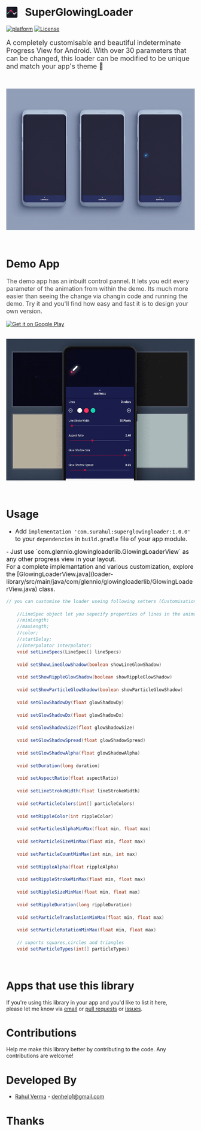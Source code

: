 <h1>  <img alt="app_icon" src="assets/web_40.png" height="30" style="margin-bottom:-5px;"/>  &nbsp; SuperGlowingLoader</h1>

[![platform](https://img.shields.io/badge/platform-Android-yellow.svg)](https://www.android.com)
[![License](https://img.shields.io/badge/license-Apache%202-4EB1BA.svg?style=flat-square)](https://www.apache.org/licenses/LICENSE-2.0.html)




<p style="color:#323232; font-size:18px">A completely customisable and beautiful indeterminate Progress View for Android. With over 30 parameters that can be changed, this loader can be modified to be unique and match your app's theme 🤘</p>




<br>

![Showcase Video](assets/main_cover.gif)

<br>





<h1>Demo App</h1>


<p style="color:#424242; font-size:16px;">The demo app has an inbuilt control pannel. It lets you edit every parameter of the animation from within the demo. Its much more easier than seeing the change via changin code and running the demo. Try it and you'll find how easy and fast it is to design your own version.</p>


[![Get it on Google Play](https://play.google.com/intl/en_us/badges/images/badge_new.png)](https://play.google.com/store/apps/details?id=com.glennio.theglowingloader)
<br>
<br>

<center>
    
![Showcase Video](assets/banner_new.gif)
    
</center>

<br>





<h1>Usage</h1>

- <span style="color:#111111; font-size:16px;"> Add `implementation 'com.surahul:superglowingloader:1.0.0'` to your `dependencies` in `build.gradle` file of your app module.
</span>
- <span style="color:#111111; font-size:16px;">Just use `com.glennio.glowingloaderlib.GlowingLoaderView` as any other progress view in your layout.</span>

<br>
<span style="color:#222222; font-size:16px;">
For a complete implemantation and various customization, explore the [GlowingLoaderView.java](loader-library/src/main/java/com/glennio/glowingloaderlib/GlowingLoaderView.java) class.</span>
<br>

```java
// you can customise the loader useing following setters (Customisation via attributes is a work in progress)

    //LineSpec object let you sepecify properties of lines in the animation
    //minLength;
    //maxLength;
    //color;
    //startDelay;
    //Interpolator interpolator;
    void setLineSpecs(LineSpec[] lineSpecs) 
  
    void setShowLineGlowShadow(boolean showLineGlowShadow)

    void setShowRippleGlowShadow(boolean showRippleGlowShadow)

    void setShowParticleGlowShadow(boolean showParticleGlowShadow)

    void setGlowShadowDy(float glowShadowDy)

    void setGlowShadowDx(float glowShadowDx) 

    void setGlowShadowSize(float glowShadowSize) 

    void setGlowShadowSpread(float glowShadowSpread)

    void setGlowShadowAlpha(float glowShadowAlpha)
    
    void setDuration(long duration) 

    void setAspectRatio(float aspectRatio)

    void setLineStrokeWidth(float lineStrokeWidth)

    void setParticleColors(int[] particleColors)
    
    void setRippleColor(int rippleColor) 

    void setParticlesAlphaMinMax(float min, float max) 

    void setParticleSizeMinMax(float min, float max)

    void setParticleCountMinMax(int min, int max)

    void setRippleAlpha(float rippleAlpha) 

    void setRippleStrokeMinMax(float min, float max)

    void setRippleSizeMinMax(float min, float max) 

    void setRippleDuration(long rippleDuration)

    void setParticleTranslationMinMax(float min, float max)

    void setParticleRotationMinMax(float min, float max)
    
    // suports squares,circles and triangles
    void setParticleTypes(int[] particleTypes) 
    
    
```




<h1>Apps that use this library</h1>

If you're using this library in your app and you'd like to list it here,  
please let me know via [email](mailto:denhelp1@gmail.com) or [pull requests](https://github.com/surahul/SuperGlowingLoader/pulls) or [issues](https://github.com/surahul/SuperGlowingLoader/issues).



<h1>Contributions</h1>

Help me make this library better by contributing to the code. Any contributions are welcome!  



<h1>Developed By</h1>

* [Rahul Verma](https://www.facebook.com/iamsurahul) - [denhelp1@gmail.com](mailto:rv@videoder.com)



<h1>Thanks</h1>

